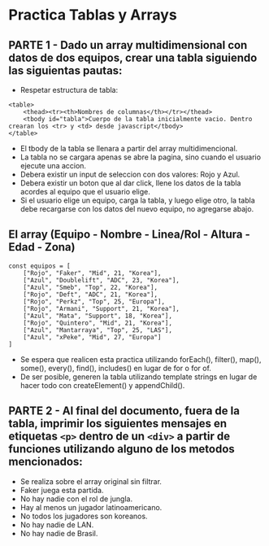 # Practica Tablas y Arrays

## PARTE 1 - Dado un array multidimensional con datos de dos equipos, crear una tabla siguiendo las siguientas pautas:

- Respetar estructura de tabla:
```
<table>
    <thead><tr><th>Nombres de columnas</th></tr></thead>
    <tbody id="tabla">Cuerpo de la tabla inicialmente vacio. Dentro crearan los <tr> y <td> desde javascript</tbody>
</table>
```

- El tbody de la tabla se llenara a partir del array multidimencional.
- La tabla no se cargara apenas se abre la pagina, sino cuando el usuario ejecute una accion.
- Debera existir un input de seleccion con dos valores: Rojo y Azul.
- Debera existir un boton que al dar click, llene los datos de la tabla acordes al equipo que el usuario elige.
- Si el usuario elige un equipo, carga la tabla, y luego elige otro, la tabla debe recargarse con los datos del nuevo equipo, no agregarse abajo.

## El array (Equipo - Nombre - Linea/Rol - Altura - Edad - Zona)
```
const equipos = [
    ["Rojo", "Faker", "Mid", 21, "Korea"],
    ["Azul", "Doublelift", "ADC", 23, "Korea"],
    ["Azul", "Smeb", "Top", 22, "Korea"],
    ["Rojo", "Deft", "ADC", 21, "Korea"],
    ["Rojo", "Perkz", "Top", 25, "Europa"],
    ["Rojo", "Armani", "Support", 21, "Korea"],
    ["Azul", "Mata", "Support", 18, "Korea"],
    ["Rojo", "Quintero", "Mid", 21, "Korea"],
    ["Azul", "Mantarraya", "Top", 25, "LAS"],
    ["Azul", "xPeke", "Mid", 27, "Europa"]
]
```

- Se espera que realicen esta practica utilizando forEach(), filter(), map(), some(), every(), find(), includes() en lugar de for o for of.
- De ser posible, generen la tabla utilizando template strings en lugar de hacer todo con createElement() y appendChild().

## PARTE 2 - Al final del documento, fuera de la tabla, imprimir los siguientes mensajes en etiquetas ```<p>``` dentro de un ```<div>``` a partir de funciones utilizando alguno de los metodos mencionados:
- Se realiza sobre el array original sin filtrar.
- Faker juega esta partida.
- No hay nadie con el rol de jungla.
- Hay al menos un jugador latinoamericano.
- No todos los jugadores son koreanos.
- No hay nadie de LAN.
- No hay nadie de Brasil.
